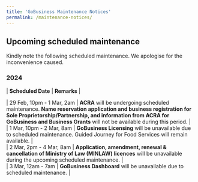 ```yaml
---
title: 'GoBusiness Maintenance Notices'
permalink: /maintenance-notices/
---
```


## Upcoming scheduled maintenance

Kindly note the following scheduled maintenance. We apologise for the inconvenience caused.

### 2024 

| **Scheduled Date** | **Remarks** |  
    
                                  
| 29 Feb, 10pm - 1 Mar, 2am | **ACRA** will be undergoing scheduled maintenance. **Name reservation application and business registration for Sole Proprietorship/Partnership, and information from ACRA for GoBusiness and Business Grants** will not be available during this period. |       
| 1 Mar, 10pm - 2 Mar, 8am | **GoBusiness Licensing** will be unavailable due to scheduled maintenance. Guided Journey for Food Services will remain available. |     
| 2 Mar, 2pm - 4 Mar, 8am | **Application, amendment, renewal & cancellation of Ministry of Law (MINLAW) licences** will be unavailable during the upcoming scheduled maintenance. |       
| 3 Mar, 12am - 7am | **GoBusiness Dashboard** will be unavailable due to scheduled maintenance. |             



  





<script src="/jquery/jquery.min.js"></script>
<script src="/jquery/resize-tables.js"></script>
